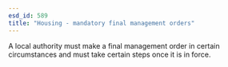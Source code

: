 ```yaml
---
esd_id: 589
title: "Housing - mandatory final management orders"
---
```


A local authority must make a final management order in certain circumstances and must take certain steps once it is in force. 

